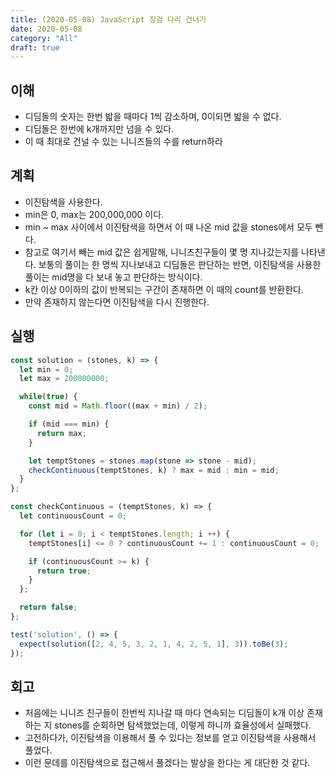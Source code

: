 ```yaml
---
title: (2020-05-08) JavaScript 징검 다리 건너기
date: 2020-05-08
category: "All"
draft: true
---
```


## 이해

- 디딤돌의 숫자는 한번 밟을 때마다 1씩 감소하며, 0이되면 밟을 수 없다.
- 디딤돌은 한번에 k개까지만 넘을 수 있다.
- 이 때 최대로 건널 수 있는 니니즈들의 수를 return하라

## 계획

- 이진탐색을 사용한다.
- min은 0, max는 200,000,000 이다.
- min ~ max 사이에서 이진탐색을 하면서 이 때 나온 mid 값을 stones에서 모두 뺀다.
- 참고로 여기서 빼는 mid 값은 쉽게말해, 니니즈친구들이 몇 명 지나갔는지를 나타낸다. 보통의 풀이는 한 명씩 지나보내고 디딤돌은 판단하는 반면, 이진탐색을 사용한 풀이는 mid명을 다 보내 놓고 판단하는 방식이다.
- k칸 이상 0이하의 값이 반복되는 구간이 존재하면 이 때의 count를 반환한다.
- 만약 존재하지 않는다면 이진탐색을 다시 진행한다.

## 실행

```javascript
const solution = (stones, k) => {
  let min = 0;
  let max = 200000000;

  while(true) {
    const mid = Math.floor((max + min) / 2);

    if (mid === min) {
      return max;
    }

    let temptStones = stones.map(stone => stone - mid);
    checkContinuous(temptStones, k) ? max = mid : min = mid;
  }
};

const checkContinuous = (temptStones, k) => {
  let continuousCount = 0;

  for (let i = 0; i < temptStones.length; i ++) {
    temptStones[i] <= 0 ? continuousCount += 1 : continuousCount = 0;

    if (continuousCount >= k) {
      return true;
    }
  };

  return false;
};

test('solution', () => {
  expect(solution([2, 4, 5, 3, 2, 1, 4, 2, 5, 1], 3)).toBe(3);
});
```

## 회고

- 처음에는 니니즈 친구들이 한번씩 지나갈 때 마다 연속되는 디딤돌이 k개 이상 존재하는 지 stones를 순회하면 탐색했었는데, 이렇게 하니까 효율성에서 실패했다.
- 고전하다가, 이진탐색을 이용해서 풀 수 있다는 정보를 얻고 이진탐색을 사용해서 풀었다.
- 이런 문데를 이진탐색으로 접근해서 풀겠다는 발상을 한다는 게 대단한 것 같다.
